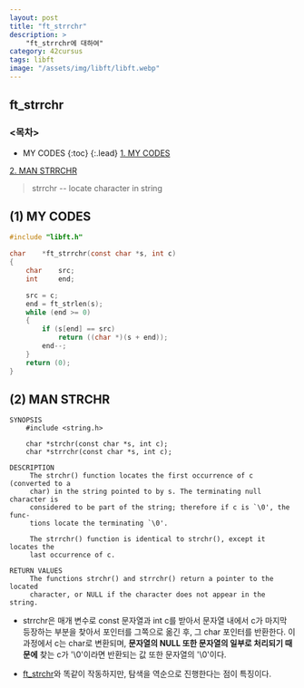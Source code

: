 ```yaml
---
layout: post
title: "ft_strrchr"
description: >
    "ft_strrchr에 대하여"
category: 42cursus
tags: libft
image: "/assets/img/libft/libft.webp"
---
```

## ft_strrchr

### <목차>
* MY CODES
{:toc}
{:.lead}
[1. MY CODES](#1-my-codes)

[2. MAN STRRCHR](#2-man-strchr)

> strrchr -- locate character in string

## (1) MY CODES
~~~c
#include "libft.h"

char	*ft_strrchr(const char *s, int c)
{
	char	src;
	int		end;

	src = c;
	end = ft_strlen(s);
	while (end >= 0)
	{
		if (s[end] == src)
			return ((char *)(s + end));
		end--;
	}
	return (0);
}
~~~

## (2) MAN STRCHR
~~~plain
SYNOPSIS
	#include <string.h>

	char *strchr(const char *s, int c);
	char *strrchr(const char *s, int c);

DESCRIPTION
     The strchr() function locates the first occurrence of c (converted to a
     char) in the string pointed to by s. The terminating null character is
     considered to be part of the string; therefore if c is `\0', the func-
     tions locate the terminating `\0'.

     The strrchr() function is identical to strchr(), except it locates the
     last occurrence of c.

RETURN VALUES
     The functions strchr() and strrchr() return a pointer to the located
     character, or NULL if the character does not appear in the string.
~~~

- strrchr은 매개 변수로 const 문자열과 int c를 받아서 문자열 내에서 c가 마지막 등장하는 부분을 찾아서 포인터를 그쪽으로 옮긴 후, 그 char 포인터를 반환한다. 이 과정에서 c는 char로 변환되며, **문자열의 NULL 또한 문자열의 일부로 처리되기 때문에** 찾는 c가 '\0'이라면 반환되는 값 또한 문자열의 '\0'이다.

- [ft_strchr](https://espebaum.github.io/42cursus/ft-strchr.html)와 똑같이 작동하지만, 탐색을 역순으로 진행한다는 점이 특징이다.